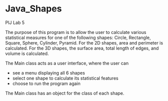 # Java_Shapes
PIJ Lab 5

The purpose of this program is to allow the user to calculate various statistical measures for one of the following shapes: Circle, Rectangle, Square, Sphere, Cylinder, Pyramid. For the 2D shapes, area and perimeter is calculated. For the 3D shapes, the surface area, total length of edges, and volume is calculated.

The Main class acts as a user interface, where the user can
- see a menu displaying all 6 shapes
- select one shape to calculate its statistical features
- choose to run the program again

The Main class has an object for the class of each shape.

